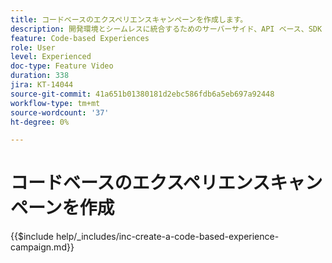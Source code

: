 ```yaml
---
title: コードベースのエクスペリエンスキャンペーンを作成します。
description: 開発環境とシームレスに統合するためのサーバーサイド、API ベース、SDK ベースの実装方法のサポートを利用してパーソナライゼーションを拡張する、コードベースのエクスペリエンスキャンペーンを作成する方法を説明します。
feature: Code-based Experiences
role: User
level: Experienced
doc-type: Feature Video
duration: 338
jira: KT-14044
source-git-commit: 41a651b01380181d2ebc586fdb6a5eb697a92448
workflow-type: tm+mt
source-wordcount: '37'
ht-degree: 0%

---
```



# コードベースのエクスペリエンスキャンペーンを作成

{{$include help/_includes/inc-create-a-code-based-experience-campaign.md}}
